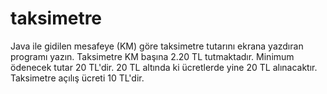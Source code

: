 # taksimetre
Java ile gidilen mesafeye (KM) göre taksimetre tutarını ekrana yazdıran programı yazın.  Taksimetre KM başına 2.20 TL tutmaktadır. Minimum ödenecek tutar 20 TL'dir. 20 TL altında ki ücretlerde yine 20 TL alınacaktır. Taksimetre açılış ücreti 10 TL'dir.
